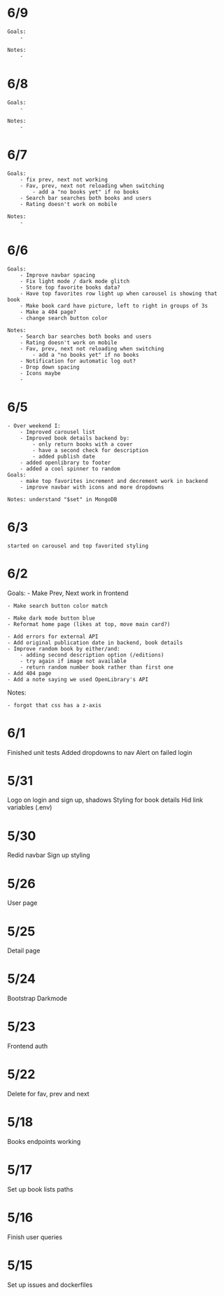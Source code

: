 # 6/9
    Goals:
        -

    Notes:
        -

# 6/8
    Goals:
        -

    Notes:
        -

# 6/7
    Goals:
        - fix prev, next not working
        - Fav, prev, next not reloading when switching
            - add a "no books yet" if no books
        - Search bar searches both books and users
        - Rating doesn't work on mobile

    Notes:
        -

# 6/6
    Goals:
        - Improve navbar spacing
        - Fix light mode / dark mode glitch
        - Store top favorite books data?
        - Have top favorites row light up when carousel is showing that book
        - Make book card have picture, left to right in groups of 3s
        - Make a 404 page?
        - change search button color

    Notes:
        - Search bar searches both books and users
        - Rating doesn't work on mobile
        - Fav, prev, next not reloading when switching
            - add a "no books yet" if no books
        - Notification for automatic log out?
        - Drop down spacing
        - Icons maybe
        -

# 6/5
    - Over weekend I:
        - Improved carousel list
        - Improved book details backend by:
            - only return books with a cover
            - have a second check for description
            - added publish date
        - added openlibrary to footer
        - added a cool spinner to random
    Goals:
        - make top favorites increment and decrement work in backend
        - improve navbar with icons and more dropdowns

    Notes: understand "$set" in MongoDB

# 6/3

    started on carousel and top favorited styling

# 6/2

Goals:
    - Make Prev, Next work in frontend

    - Make search button color match

    - Make dark mode button blue
    - Reformat home page (likes at top, move main card?)

    - Add errors for external API
    - Add original publication date in backend, book details
    - Improve random book by either/and:
        - adding second description option (/editions)
        - try again if image not available
        - return random number book rather than first one
    - Add 404 page
    - Add a note saying we used OpenLibrary's API

Notes:

    - forgot that css has a z-axis

# 6/1

Finished unit tests
Added dropdowns to nav
Alert on failed login

# 5/31

Logo on login and sign up, shadows
Styling for book details
Hid link variables (.env)

# 5/30

Redid navbar
Sign up styling

# 5/26

User page

# 5/25

Detail page

# 5/24

Bootstrap
Darkmode

# 5/23

Frontend auth

# 5/22

Delete for fav, prev and next

# 5/18

Books endpoints working

# 5/17

Set up book lists paths

# 5/16

Finish user queries

# 5/15

Set up issues and dockerfiles
